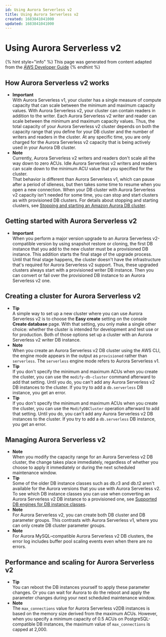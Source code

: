 ```yaml
---
id: Using Aurora Serverless v2
title: Using Aurora Serverless v2
created: 1683841041000
updated: 1683841041000
---
```

# Using Aurora Serverless v2

{% hint style="info" %}
This page was generated from content adapted from the [AWS Developer Guide](https://github.com/awsdocs/amazon-aurora-user-guide.git)
{% endhint %}

## How Aurora Serverless v2 works

- **Important**  
 With Aurora Serverless v1, your cluster has a single measure of compute capacity that can scale between the minimum and maximum capacity values\. With Aurora Serverless v2, your cluster can contain readers in addition to the writer\. Each Aurora Serverless v2 writer and reader can scale between the minimum and maximum capacity values\. Thus, the total capacity of your Aurora Serverless v2 cluster depends on both the capacity range that you define for your DB cluster and the number of writers and readers in the cluster\. At any specific time, you are only charged for the Aurora Serverless v2 capacity that is being actively used in your Aurora DB cluster\.
- **Note**  
 Currently, Aurora Serverless v2 writers and readers don't scale all the way down to zero ACUs\. Idle Aurora Serverless v2 writers and readers can scale down to the minimum ACU value that you specified for the cluster\.   
 That behavior is different than Aurora Serverless v1, which can pause after a period of idleness, but then takes some time to resume when you open a new connection\. When your DB cluster with Aurora Serverless v2 capacity isn't needed for some time, you can stop and start clusters as with provisioned DB clusters\. For details about stopping and starting clusters, see [Stopping and starting an Amazon Aurora DB cluster](aurora-cluster-stop-start.md)\.


## Getting started with Aurora Serverless v2

- **Important**  
 When you perform a major version upgrade to an Aurora Serverless v2\-compatible version by using snapshot restore or cloning, the first DB instance that you add to the new cluster must be a provisioned DB instance\. This addition starts the final stage of the upgrade process\.   
 Until that final stage happens, the cluster doesn't have the infrastructure that's required for Aurora Serverless v2 support\. Thus, these upgraded clusters always start with a provisioned writer DB instance\. Then you can convert or fail over the provisioned DB instance to an Aurora Serverless v2 one\.


## Creating a cluster for Aurora Serverless v2

- **Tip**  
 A simple way to set up a new cluster where you can use Aurora Serverless v2 is to choose the **Easy create** setting on the console **Create database** page\. With that setting, you only make a single other choice: whether the cluster is intended for development and test use or for production\. Both of those options set up a cluster with an Aurora Serverless v2 writer DB instance\.
- **Note**  
When you create an Aurora Serverless v2 DB cluster using the AWS CLI, the engine mode appears in the output as `provisioned` rather than `serverless`\. The `serverless` engine mode refers to Aurora Serverless v1\.
- **Tip**  
 If you don't specify the minimum and maximum ACUs when you create the cluster, you can use the `modify-db-cluster` command afterward to add that setting\. Until you do, you can't add any Aurora Serverless v2 DB instances to the cluster\. If you try to add a `db.serverless` DB instance, you get an error\.
- **Tip**  
 If you don't specify the minimum and maximum ACUs when you create the cluster, you can use the `ModifyDBCluster` operation afterward to add that setting\. Until you do, you can't add any Aurora Serverless v2 DB instances to the cluster\. If you try to add a `db.serverless` DB instance, you get an error\.


## Managing Aurora Serverless v2

- **Note**  
When you modify the capacity range for an Aurora Serverless v2 DB cluster, the change takes place immediately, regardless of whether you choose to apply it immediately or during the next scheduled maintenance window\.
- **Tip**  
 Some of the older DB instance classes such as db\.r3 and db\.t2 aren't available for the Aurora versions that you use with Aurora Serverless v2\. To see which DB instance classes you can use when converting an Aurora Serverless v2 DB instance to a provisioned one, see [Supported DB engines for DB instance classes](Concepts.DBInstanceClass.md#Concepts.DBInstanceClass.SupportAurora)\.
- **Note**  
For Aurora Serverless v2, you can create both DB cluster and DB parameter groups\. This contrasts with Aurora Serverless v1, where you can only create DB cluster parameter groups\.
- **Note**  
For Aurora MySQL–compatible Aurora Serverless v2 DB clusters, the error log includes buffer pool scaling events even when there are no errors\.


## Performance and scaling for Aurora Serverless v2

- **Tip**  
You can reboot the DB instances yourself to apply these parameter changes\. Or you can wait for Aurora to do the reboot and apply the parameter changes during your next scheduled maintenance window\.
- **Note**  
The `max_connections` value for Aurora Serverless v2DB instances is based on the memory size derived from the maximum ACUs\. However, when you specify a minimum capacity of 0\.5 ACUs on PostgreSQL\-compatible DB instances, the maximum value of `max_connections` is capped at 2,000\.

